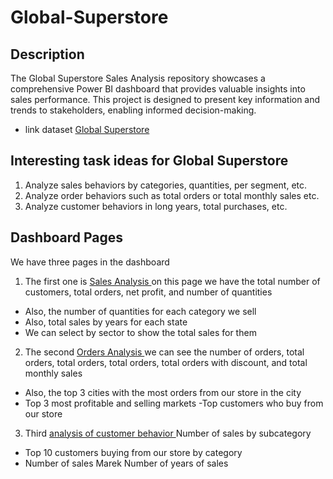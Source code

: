 # Global-Superstore
## Description 
The Global Superstore Sales Analysis repository showcases a comprehensive Power BI dashboard that provides valuable insights into sales performance. 
This project is designed to present key information and trends to stakeholders, enabling informed decision-making.
- link dataset <a href="https://www.kaggle.com/datasets/anandaramg/global-superstore"> Global Superstore <a>

## Interesting task ideas for Global Superstore
1. Analyze sales behaviors by categories, quantities, per segment, etc. 
2. Analyze order behaviors such as total orders or total monthly sales etc.
3. Analyze customer behaviors in long years, total purchases, etc.
   
## Dashboard Pages
 We have three pages in the dashboard
1. The first one is <a href="https://github.com/MohamedNasr55/Global-Superstore/blob/main/Sales%20page%20Analysis.png"> Sales Analysis <a> on this page we have the total number of customers, total orders, net profit, and number of quantities  
- Also, the number of quantities for each category we sell 
- Also, total sales by years for each state
- We can select by sector to show the total sales for them 
2. The second <a href="https://github.com/MohamedNasr55/Global-Superstore/blob/main/Order's%20Page%20Analysis.png"> Orders Analysis <a> we can see the number of orders, total orders, total orders, total orders, total orders with discount, and total monthly sales 
- Also, the top 3 cities with the most orders from our store in the city 
- Top 3 most profitable and selling markets
-Top customers who buy from our store
3. Third <a href="https://github.com/MohamedNasr55/Global-Superstore/blob/main/Customers%20Behavior%20Analysis.png"> analysis of customer behavior <a> Number of sales by subcategory
- Top 10 customers buying from our store by category 
- Number of sales Marek Number of years of sales 
